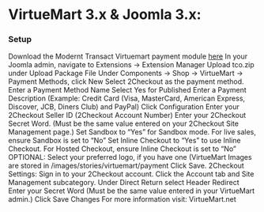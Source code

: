 # VirtueMart 3.x & Joomla 3.x:

### Setup
Download the Modernt Transact Virtuemart payment module [here]()
In your Joomla admin, navigate to Extensions -> Extension Manager
Upload tco.zip under Upload Package File
Under Components -> Shop -> VirtueMart -> Payment Methods, click New
Select 2Checkout as the payment method.
Enter a Payment Method Name
Select Yes for Published
Enter a Payment Description (Example: Credit Card (Visa, MasterCard, American Express, Discover, JCB, Diners Club) and PayPal)
Click Configuration
Enter your 2Checkout Seller ID (2Checkout Account Number)
Enter your 2Checkout Secret Word. (Must be the same value entered on your 2Checkout Site Management page.)
Set Sandbox to “Yes” for Sandbox mode. For live sales, ensure Sandbox is set to “No”
Set Inline Checkout to “Yes” to use Inline Checkout. For Hosted Checkout, ensure Inline Checkout is set to “No”
OPTIONAL: Select your preferred logo, if you have one (VirtueMart Images are stored in /images/stories/virtuemart/payment
Click Save.
2Checkout Settings:
Sign in to your 2Checkout account.
Click the Account tab and Site Management subcategory.
Under Direct Return select Header Redirect
Enter your Secret Word (Must be the same value entered in your VirtueMart admin.)
Click Save Changes
For more information visit: VirtueMart.net
